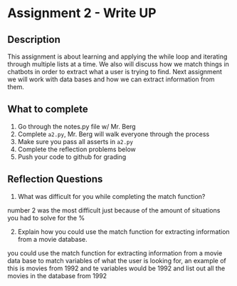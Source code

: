 # Assignment 2 - Write UP

## Description
This assignment is about learning and applying the while loop and iterating through multiple lists at a time.  We also will discuss how we match things in chatbots in order to extract what a user is trying to find.  Next assignment we will work with data bases and how we can extract information from them. 
 
## What to complete
1. Go through the notes.py file w/ Mr. Berg
2. Complete `a2.py`, Mr. Berg will walk everyone through the process
3. Make sure you pass all asserts in `a2.py`
4. Complete the reflection problems below
5. Push your code to github for grading

## Reflection Questions
1. What was difficult for you while completing the match function?

number 2 was the most difficult just because of the amount of situations you had to solve for the %

2. Explain how you could use the match function for extracting information from a movie database.

you could use the match function for extracting information from a movie data base to match variables of what the user is looking for, an example of this is movies from 1992 and te variables would be 1992 and list out all the movies in the database from 1992


